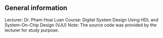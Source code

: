 ## General information
Lecturer: Dr. Pham Hoai Luan
Course: Digital System Design Using HDL and System-On-Chip Design (VJU)
Note: The source code was provided by the lecturer for study purpose.
